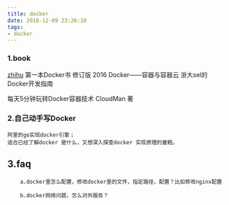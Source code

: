 ```yaml
---
title: docker
date: 2018-12-09 23:26:10
tags:
- docker
---
```


### 1.book
[zhihu](https://www.zhihu.com/question/27227492)
第一本Docker书 修订版 2016 
Docker——容器与容器云 浙大sel的
Docker开发指南

每天5分钟玩转Docker容器技术 CloudMan 著 


### 2.自己动手写Docker
    阿里的go实现docker引擎；
    适合已经了解docker 是什么，又想深入探查docker 实现原理的童鞋。

## 3.faq
```
    a.docker里怎么配置，修改docker里的文件，指定路径，配置？比如修改nginx配置

    b.docker网络问题，怎么对外服务？
```